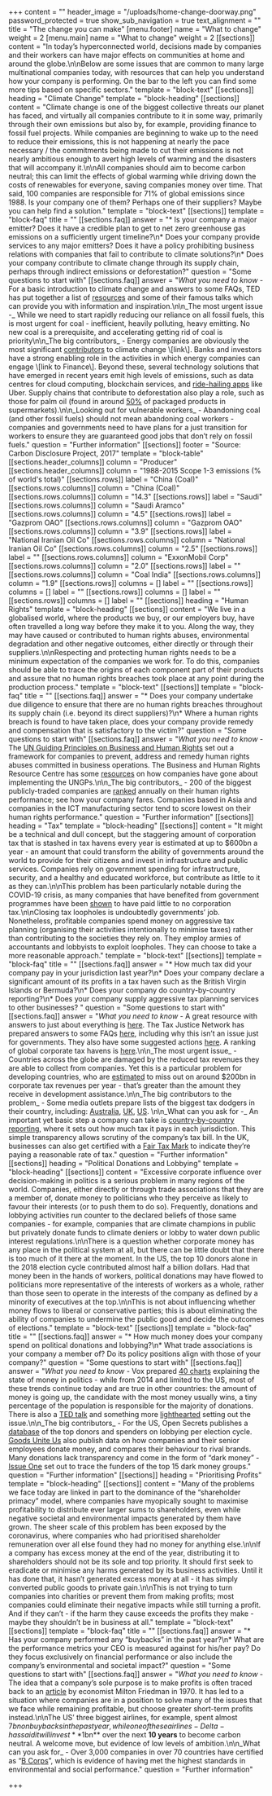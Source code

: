 +++
content = ""
header_image = "/uploads/home-change-doorway.png"
password_protected = true
show_sub_navigation = true
text_alignment = ""
title = "The change you can make"
[menu.footer]
name = "What to change"
weight = 2
[menu.main]
name = "What to change"
weight = 2
[[sections]]
content = "In today’s hyperconnected world, decisions made by companies and their workers can have major effects on communities at home and around the globe.\n\nBelow are some issues that are common to many large multinational companies today, with resources that can help you understand how your company is performing. On the bar to the left you can find some more tips based on specific sectors."
template = "block-text"
[[sections]]
heading = "Climate Change"
template = "block-heading"
[[sections]]
content = "Climate change is one of the biggest collective threats our planet has faced, and virtually all companies contribute to it in some way, primarily through their own emissions but also by, for example, providing finance to fossil fuel projects. While companies are beginning to wake up to the need to reduce their emissions, this is not happening at nearly the pace necessary / the commitments being made to cut their emissions is not nearly ambitious enough to avert high levels of warming and the disasters that will accompany it.\n\nAll companies should aim to become carbon neutral; this can limit the effects of global warming while driving down the costs of renewables for everyone, saving companies money over time. That said, 100 companies are responsible for 71% of global emissions since 1988. Is your company one of them? Perhaps one of their suppliers? Maybe you can help find a solution."
template = "block-text"
[[sections]]
template = "block-faq"
title = ""
[[sections.faq]]
answer = "* Is your company a major emitter? Does it have a credible plan to get to net zero greenhouse gas emissions on a sufficiently urgent timeline?\n* Does your company provide services to any major emitters? Does it have a policy prohibiting business relations with companies that fail to contribute to climate solutions?\n* Does your company contribute to climate change through its supply chain, perhaps through indirect emissions or deforestation?"
question = "Some questions to start with"
[[sections.faq]]
answer = "_What you need to know -_ For a basic introduction to climate change and answers to some FAQs, TED has put together a list of [resources](https://countdown.ted.com/get-informed/) and some of their famous talks which can provide you with information and inspiration.\n\n_The most urgent issue -_ While we need to start rapidly reducing our reliance on all fossil fuels, this is most urgent for coal - inefficient, heavily polluting, heavy emitting. No new coal is a prerequisite, and accelerating getting rid of coal is priority\n\n_The big contributors_ - Energy companies are obviously the most significant [contributors](https://b8f65cb373b1b7b15feb-c70d8ead6ced550b4d987d7c03fcdd1d.ssl.cf3.rackcdn.com/cms/reports/documents/000/002/327/original/Carbon-Majors-Report-2017.pdf) to climate change \\[link\\]. Banks and investors have a strong enabling role in the activities in which energy companies can engage \\[link to Finance\\]. Beyond these, several technology solutions that have emerged in recent years emit high levels of emissions, such as data centres for cloud computing, blockchain services, and [ride-hailing apps](https://www.ucsusa.org/resources/ride-hailing-climate-risks) like Uber. Supply chains that contribute to deforestation also play a role, such as those for palm oil (found in around [50%](https://www.wwf.org.uk/updates/8-things-know-about-palm-oil) of packaged products in supermarkets).\n\n_Looking out for vulnerable workers_ - Abandoning coal (and other fossil fuels) should not mean abandoning coal workers - companies and governments need to have plans for a just transition for workers to ensure they are guaranteed good jobs that don’t rely on fossil fuels."
question = "Further information"
[[sections]]
footer = "Source: Carbon Disclosure Project, 2017"
template = "block-table"
[[sections.header_columns]]
column = "Producer"
[[sections.header_columns]]
column = "1988-2015 Scope 1-3 emissions (% of world's total)"
[[sections.rows]]
label = "China (Coal)"
[[sections.rows.columns]]
column = "China (Coal)"
[[sections.rows.columns]]
column = "14.3"
[[sections.rows]]
label = "Saudi"
[[sections.rows.columns]]
column = "Saudi Aramco"
[[sections.rows.columns]]
column = "4.5"
[[sections.rows]]
label = "Gazprom OAO"
[[sections.rows.columns]]
column = "Gazprom OAO"
[[sections.rows.columns]]
column = "3.9"
[[sections.rows]]
label = "National Iranian Oil Co"
[[sections.rows.columns]]
column = "National Iranian Oil Co"
[[sections.rows.columns]]
column = "2.5"
[[sections.rows]]
label = ""
[[sections.rows.columns]]
column = "ExxonMobil Corp"
[[sections.rows.columns]]
column = "2.0"
[[sections.rows]]
label = ""
[[sections.rows.columns]]
column = "Coal India"
[[sections.rows.columns]]
column = "1.9"
[[sections.rows]]
columns = []
label = ""
[[sections.rows]]
columns = []
label = ""
[[sections.rows]]
columns = []
label = ""
[[sections.rows]]
columns = []
label = ""
[[sections]]
heading = "Human Rights"
template = "block-heading"
[[sections]]
content = "We live in a globalised world, where the products we buy, or our employers buy, have often travelled a long way before they make it to you. Along the way, they may have caused or contributed to human rights abuses, environmental degradation and other negative outcomes, either directly or through their suppliers.\n\nRespecting and protecting human rights needs to be a minimum expectation of the companies we work for. To do this, companies should be able to trace the origins of each component part of their products and assure that no human rights breaches took place at any point during the production process."
template = "block-text"
[[sections]]
template = "block-faq"
title = ""
[[sections.faq]]
answer = "* Does your company undertake due diligence to ensure that there are no human rights breaches throughout its supply chain (i.e. beyond its direct suppliers)?\n* Where a human rights breach is found to have taken place, does your company provide remedy and compensation that is satisfactory to the victim?"
question = "Some questions to start with"
[[sections.faq]]
answer = "_What you need to know -_ The [UN Guiding Principles on Business and Human Rights](https://www.ohchr.org/documents/publications/guidingprinciplesbusinesshr_en.pdf) set out a framework for companies to prevent, address and remedy human rights abuses committed in business operations. The Business and Human Rights Resource Centre has some [resources](https://www.business-humanrights.org/en/un-guiding-principles/implementation-tools-examples/implementation-by-companies) on how companies have gone about implementing the UNGPs.\n\n_The big contributors_ - 200 of the biggest publicly-traded companies are [ranked](https://www.corporatebenchmark.org/) annually on their human rights performance; see how your company fares. Companies based in Asia and companies in the ICT manufacturing sector tend to score lowest on their human rights performance."
question = "Further information"
[[sections]]
heading = "Tax"
template = "block-heading"
[[sections]]
content = "It might be a technical and dull concept, but the staggering amount of corporation tax that is stashed in tax havens every year is estimated at up to $600bn a year - an amount that could transform the ability of governments around the world to provide for their citizens and invest in infrastructure and public services. Companies rely on government spending for infrastructure, security, and a healthy and educated workforce, but contribute as little to it as they can.\n\nThis problem has been particularly notable during the COVID-19 crisis, as many companies that have benefited from government programmes have been [shown](https://www.reuters.com/article/us-health-coronavirus-companies-tax-excl/exclusive-u-s-taxpayers-virus-relief-went-to-firms-that-avoided-u-s-tax-idUSKBN2341ZE) to have paid little to no corporation tax.\n\nClosing tax loopholes is undoubtedly governments’ job. Nonetheless, profitable companies spend money on aggressive tax planning (organising their activities intentionally to minimise taxes) rather than contributing to the societies they rely on. They employ armies of accountants and lobbyists to exploit loopholes. They can choose to take a more reasonable approach."
template = "block-text"
[[sections]]
template = "block-faq"
title = ""
[[sections.faq]]
answer = "* How much tax did your company pay in your jurisdiction last year?\n* Does your company declare a significant amount of its profits in a tax haven such as the British Virgin Islands or Bermuda?\n* Does your company do country-by-country reporting?\n* Does your company supply aggressive tax planning services to other businesses? "
question = "Some questions to start with"
[[sections.faq]]
answer = "_What you need to know -_ A great resource with answers to just about everything is [here](https://www.icij.org/investigations/panama-papers/what-is-a-tax-haven-offshore-finance-explained/). The Tax Justice Network has prepared answers to some FAQs [here](https://www.taxjustice.net/faq/), including why this isn’t an issue just for governments. They also have some suggested actions [here](https://www.taxjustice.net/take-action/). A ranking of global corporate tax havens is [here](https://www.corporatetaxhavenindex.org/introduction/cthi-2019-results).\n\n_The most urgent issue_ - Countries across the globe are damaged by the reduced tax revenues they are able to collect from companies. Yet this is a particular problem for developing countries, who are [estimated](https://www.imf.org/external/pubs/ft/fandd/2019/09/tackling-global-tax-havens-shaxon.htm) to miss out on around $200bn in corporate tax revenues per year - that’s greater than the amount they receive in development assistance.\n\n_The big contributors to the problem_ - Some media outlets prepare lists of the biggest tax dodgers in their country, including: [Australia](https://www.michaelwest.com.au/top-40-tax-dodgers-2019/), [UK](https://www.thisismoney.co.uk/money/news/article-6522913/Almost-1-5-biggest-firms-paid-year-5-got-handout-taxman.html), [US](https://itep.org/corporate-tax-avoidance-in-the-first-year-of-the-trump-tax-law/). \n\n_What can you ask for -_ An important yet basic step a company can take is [country-by-country reporting](https://www.taxjustice.net/topics/corporate-tax/country-by-country/), where it sets out how much tax it pays in each jurisdiction. This simple transparency allows scrutiny of the company’s tax bill. In the UK, businesses can also get certified with a [Fair Tax Mark](https://fairtaxmark.net/) to indicate they’re paying a reasonable rate of tax."
question = "Further information"
[[sections]]
heading = "Political Donations and Lobbying"
template = "block-heading"
[[sections]]
content = "Excessive corporate influence over decision-making in politics is a serious problem in many regions of the world. Companies, either directly or through trade associations that they are a member of, donate money to politicians who they perceive as likely to favour their interests (or to push them to do so). Frequently, donations and lobbying activities run counter to the declared beliefs of those same companies - for example, companies that are climate champions in public but privately donate funds to climate deniers or lobby to water down public interest regulations.\n\nThere is a question whether corporate money has any place in the political system at all, but there can be little doubt that there is too much of it there at the moment. In the US, the top 10 donors alone in the 2018 election cycle contributed almost half a billion dollars. Had that money been in the hands of workers, political donations may have flowed to politicians more representative of the interests of workers as a whole, rather than those seen to operate in the interests of the company as defined by a minority of executives at the top.\n\nThis is not about influencing whether money flows to liberal or conservative parties; this is about eliminating the ability of companies to undermine the public good and decide the outcomes of elections."
template = "block-text"
[[sections]]
template = "block-faq"
title = ""
[[sections.faq]]
answer = "* How much money does your company spend on political donations and lobbying?\n* What trade associations is your company a member of? Do its policy positions align with those of your company?"
question = "Some questions to start with"
[[sections.faq]]
answer = "_What you need to know -_ Vox prepared [40 charts](https://www.vox.com/2014/7/30/5949581/money-in-politics-charts-explain) explaining the state of money in politics - while from 2014 and limited to the US, most of these trends continue today and are true in other countries: the amount of money is going up, the candidate with the most money usually wins, a tiny percentage of the population is responsible for the majority of donations. There is also a [TED talk](https://www.ted.com/talks/lawrence_lessig_we_the_people_and_the_republic_we_must_reclaim) and something more [lighthearted](https://www.youtube.com/watch?v=Ylomy1Aw9Hk) setting out the issue.\n\n_The big contributors_ - For the US, Open Secrets publishes a [database](https://www.opensecrets.org/orgs/all-profiles) of the top donors and spenders on lobbying per election cycle. [Goods Unite Us](https://www.goodsuniteus.com/) also publish data on how companies and their senior employees donate money, and compares their behaviour to rival brands. Many donations lack transparency and come in the form of “dark money” - [Issue One](https://www.issueone.org/dark-money/) set out to trace the funders of the top 15 dark money groups."
question = "Further information"
[[sections]]
heading = "Prioritising Profits"
template = "block-heading"
[[sections]]
content = "Many of the problems we face today are linked in part to the dominance of the “shareholder primacy” model, where companies have myopically sought to maximise profitability to distribute ever larger sums to shareholders, even while negative societal and environmental impacts generated by them have grown. The sheer scale of this problem has been exposed by the coronavirus, where companies who had prioritised shareholder remuneration over all else found they had no money for anything else.\n\nIf a company has excess money at the end of the year, distributing it to shareholders should not be its sole and top priority. It should first seek to eradicate or minimise any harms generated by its business activities. Until it has done that, it hasn’t generated excess money at all - it has simply converted public goods to private gain.\n\nThis is not trying to turn companies into charities or prevent them from making profits; most companies could eliminate their negative impacts while still turning a profit. And if they can’t - if the harm they cause exceeds the profits they make - maybe they shouldn’t be in business at all."
template = "block-text"
[[sections]]
template = "block-faq"
title = ""
[[sections.faq]]
answer = "* Has your company performed any “buybacks” in the past year?\n* What are the performance metrics your CEO is measured against for his/her pay? Do they focus exclusively on financial performance or also include the company’s environmental and societal impact?"
question = "Some questions to start with"
[[sections.faq]]
answer = "_What you need to know_ - The idea that a company’s sole purpose is to make profits is often traced back to an [article](https://www.nytimes.com/1970/09/13/archives/article-15-no-title.html) by economist Milton Friedman in 1970. It has led to a situation where companies are in a position to solve many of the issues that we face while remaining profitable, but choose greater short-term profits instead.\n\nThe US’ three biggest airlines, for example, spent almost $7bn on buybacks in the past year, while one of these airlines - Delta - has said it will invest **$1bn** over the next **10 years** to become carbon neutral. A welcome move, but evidence of low levels of ambition.\n\n_What can you ask for_ - Over 3,000 companies in over 70 countries have certified as “[B Corps](https://bcorporation.net/)”, which is evidence of having met the highest standards in environmental and social performance."
question = "Further information"

+++
